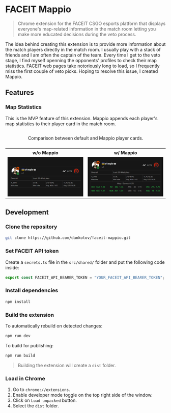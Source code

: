 # FACEIT Mappio

> Chrome extension for the FACEIT CSGO esports platform that displays everyone's map-related information in the match room letting you make more educated decisions during the veto process.

The idea behind creating this extension is to provide more information about the match players directly in the match room. I usually play with a stack of friends and I am often the captain of the team. Every time I get to the veto stage, I find myself openning the opponents' profiles to check their map statistics. FACEIT web pages take notoriously long to load, so I frequently miss the first couple of veto picks. Hoping to resolve this issue, I created Mappio.

## Features

### Map Statistics

This is the MVP feature of this extension. Mappio appends each player's map statistics to their player card in the match room.

<table>
  <caption><p align="center">Comparison between default and Mappio player cards.</p></caption>
  <tr>
    <th>w/o Mappio</th>
    <th>w/ Mappio</th>
  </tr>
  <tr>
    <td><img src="/screenshots/playerCards/Before.png" alt="FACEIT match room player card w/o mappio"></td>
    <td><img src="/screenshots/playerCards/After.png" alt="FACEIT match room player card /w mappio"></td>
  </tr>
</table>

## Development

### Clone the repository

```bash
git clone https://github.com/dankotov/faceit-mappio.git
```

### Set FACEIT API token

Create a `secrets.ts` file in the `src/shared/` folder and put the following code inside:

```ts
export const FACEIT_API_BEARER_TOKEN = "YOUR_FACEIT_API_BEARER_TOKEN";
```

### Install dependencies

```bash
npm install
```

### Build the extension

To automatically rebuild on detected changes:

```bash
npm run dev
```

To build for publishing:

```bash
npm run build
```

> Building the extension will create a `dist` folder.

### Load in Chrome

1. Go to `chrome://extensions`.
2. Enable developer mode toggle on the top right side of the window.
3. Click on `Load unpacked` button.
4. Select the `dist` folder.

